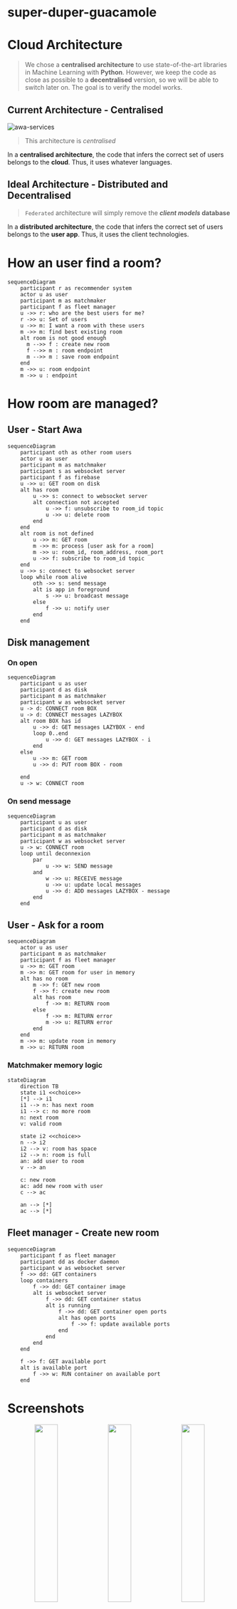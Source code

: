 # super-duper-guacamole

# Cloud Architecture

> We chose a **centralised architecture** to use state-of-the-art libraries in Machine Learning with **Python**. However, we keep the code as close as possible to a **decentralised** version, so we will be able to switch later on. The goal is to verify the model works.

## Current Architecture - Centralised

![awa-services](./diagram-cloud-architecture/awa_service.png)

> This architecture is *centralised*

In a **centralised architecture**, the code that infers the correct set of users belongs to the **cloud**. Thus, it uses whatever languages.

## Ideal Architecture - Distributed and Decentralised

> `Federated` architecture will simply remove the **_client models_ database**

In a **distributed architecture**, the code that infers the correct set of users belongs to the **user app**. Thus, it uses the client technologies.

# How an user find a room?

```mermaid
sequenceDiagram
    participant r as recommender system
    actor u as user
    participant m as matchmaker
    participant f as fleet manager
    u ->> r: who are the best users for me?
    r ->> u: Set of users
    u ->> m: I want a room with these users
    m ->> m: find best existing room
    alt room is not good enough
      m -->> f : create new room
      f -->> m : room endpoint
      m -->> m : save room endpoint
    end
    m ->> u: room endpoint
    m ->> u : endpoint
```

# How room are managed?

## User - Start Awa

```mermaid
sequenceDiagram
    participant oth as other room users
    actor u as user
    participant m as matchmaker
    participant s as websocket server
    participant f as firebase
    u ->> u: GET room on disk
    alt has room
        u ->> s: connect to websocket server
        alt connection not accepted
            u ->> f: unsubscribe to room_id topic
            u ->> u: delete room
        end
    end
    alt room is not defined
        u ->> m: GET room
        m ->> m: process [user ask for a room]
        m ->> u: room_id, room_address, room_port
        u ->> f: subscribe to room_id topic
    end
    u ->> s: connect to websocket server
    loop while room alive
        oth ->> s: send message
        alt is app in foreground
            s ->> u: broadcast message
        else
            f ->> u: notify user
        end
    end
```

## Disk management

### On open

```mermaid
sequenceDiagram
    participant u as user
    participant d as disk
    participant m as matchmaker
    participant w as websocket server
    u -> d: CONNECT room BOX
    u -> d: CONNECT messages LAZYBOX
    alt room BOX has id
        u ->> d: GET messages LAZYBOX - end
        loop 0..end
            u ->> d: GET messages LAZYBOX - i
        end
    else
        u ->> m: GET room
        u ->> d: PUT room BOX - room
        
    end
    u -> w: CONNECT room
```

### On send message

```mermaid
sequenceDiagram
    participant u as user
    participant d as disk
    participant m as matchmaker
    participant w as websocket server
    u -> w: CONNECT room
    loop until deconnexion
        par
            u ->> w: SEND message
        and
            w ->> u: RECEIVE message
            u ->> u: update local messages
            u ->> d: ADD messages LAZYBOX - message
        end
    end
```

## User - Ask for a room

```mermaid
sequenceDiagram
    actor u as user
    participant m as matchmaker
    participant f as fleet manager
    u ->> m: GET room
    m ->> m: GET room for user in memory
    alt has no room
        m ->> f: GET new room
        f ->> f: create new room
        alt has room
            f ->> m: RETURN room
        else
            f ->> m: RETURN error
            m ->> u: RETURN error
        end
    end
    m ->> m: update room in memory
    m ->> u: RETURN room
```

### Matchmaker memory logic

```mermaid
stateDiagram
    direction TB
    state i1 <<choice>>
    [*] --> i1
    i1 --> n: has next room
    i1 --> c: no more room
    n: next room
    v: valid room

    state i2 <<choice>>
    n --> i2
    i2 --> v: room has space
    i2 --> n: room is full
    an: add user to room
    v --> an

    c: new room
    ac: add new room with user
    c --> ac

    an --> [*]
    ac --> [*]
```

## Fleet manager - Create new room

```mermaid
sequenceDiagram
    participant f as fleet manager
    participant dd as docker daemon
    participant w as websocket server
    f ->> dd: GET containers
    loop containers
        f ->> dd: GET container image
        alt is websocket server
            f ->> dd: GET container status
            alt is running
                f ->> dd: GET container open ports
                alt has open ports
                    f ->> f: update available ports
                end
            end
        end
    end

    f ->> f: GET available port
    alt is available port
        f ->> w: RUN container on available port
    end
```

# Screenshots

<p float="left" align="middle">
    <img src="./screenshots/screenshot_0693.PNG" width="32%">
    <img src="./screenshots/screenshot_0694.PNG" width="32%">
    <img src="./screenshots/screenshot_0695.PNG" width="32%">
    <img src="./screenshots/screenshot_0696.PNG" width="32%">
    <img src="./screenshots/screenshot_0697.PNG" width="32%">
    <img src="./screenshots/screenshot_0703.PNG" width="32%">
    <img src="./screenshots/screenshot_0704.PNG" width="32%">
</p>

---

### Note on Godot

Using **Godot** for a simple chat may *not be the best idea*. Indeed, **Godot** is really useful when it comes to *real-time 2D* and *real-time 3D*. Using a standard technology (*ReactNative*) would be more appropriate here.

### Note on Flutter

**Flutter** is quicker to setup than **React Native** *(I mean, literally quicker, it doesn't burn my laptop)*. I've used (Flutter Chat UI)[https://pub.dev/packages/flutter_chat_ui] to get a first chat without coding. *The same framework was available with **React Native***

# Codebase

```sh
# macOS: brew install cloc
>> cloc --exclude-ext=md .
     962 text files.
     603 unique files.                                          
     671 files ignored.

github.com/AlDanial/cloc v 1.92  T=0.73 s (827.3 files/s, 80211.0 lines/s)
-----------------------------------------------------------------------------------
Language                         files          blank        comment           code
-----------------------------------------------------------------------------------
Objective-C                        136           3437           3601          17614
XML                                182            277             46           8544
C/C++ Header                       230           2767           9304           5339
C                                    6            439            344           2031
Markdown                             1            315              0           1494
JSON                                12              4              0            760
Dart                                 5             53             63            324
C++                                  5             81             29            317
Bourne Shell                         2             24             25            178
CMake                                4             34             30            167
Bourne Again Shell                   1             19             20            121
Gradle                               3             21              1            103
HTML                                 1              9             15             80
Windows Resource File                1             23             29             69
DOS Batch                            1             24              2             64
YAML                                 2             19             81             31
Java                                 1              3              5             26
Properties                           5              0              2             18
Swift                                1              1              0             12
Ruby                                 1              1              6             11
Kotlin                               1              2              0              4
D                                    2              0              0              2
-----------------------------------------------------------------------------------
SUM:                               603           7553          13603          37309
-----------------------------------------------------------------------------------
```
